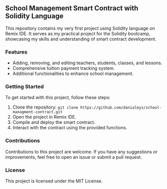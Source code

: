 ## School Management Smart Contract with Solidity Language 

This repository contains my very first project using Solidity language on Remix IDE. It serves as my practical project for the Solidity bootcamp, showcasing my skills and understanding of smart contract development.

### Features

- Adding, removing, and editing teachers, students, classes, and lessons.
- Comprehensive tuition payment tracking system.
- Additional functionalities to enhance school management.

### Getting Started

To get started with this project, follow these steps:

1. Clone the repository: `git clone https://github.com/danialeyz/school-managment-contract.git`
2. Open the project in Remix IDE.
3. Compile and deploy the smart contract.
4. Interact with the contract using the provided functions.


### Contributions

Contributions to this project are welcome. If you have any suggestions or improvements, feel free to open an issue or submit a pull request.

### License

This project is licensed under the MIT License.
